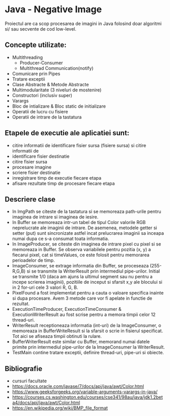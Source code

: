 # Java - Negative Image

 Proiectul are ca scop procesarea de imagini in Java folosind doar algoritmi si/ sau secvente de cod low-level. 

## Concepte utilizate:
- Multithreading
	 - Producer-Consumer
	 - Multithread Communication(notify)
- Comunicare prin Pipes
- Tratare exceptii
- Clase Abstracte & Metode Abstracte
- Multimodularitate (3 niveluri de mostenire)
- Constructori (inclusiv super)
- Varargs
- Bloc de intializare & Bloc static de initializare
- Operatii de lucru cu fisiere
- Operatii de intrare de la tastatura

## Etapele de executie ale aplicatiei sunt:
- citire informatii de identificare fisier sursa (fisiere sursa) si citire informatii de
- identificare fisier destinatie
- citire fisier sursa
- procesare imagine
- scriere fisier destinatie
- inregistrare timp de executie fiecare etapa
- afisare rezultate timp de procesare fiecare etapa

##  Descriere clase
- In ImgPath se citeste de la tastatura si se memoreaza path-urile pentru imaginea de intrare si imaginea de iesire.
- In Buffer se memoreaza intr-un tabel de tipul Color valorile RGB neprelucrate ale imaginii de intrare. De asemenea, metodele getter si setter
  (put) sunt sincronizate astfel incat prelucrarea imaginii sa inceapa numai dupa ce s-a consumat toata informatia.
- In ImageProducer, se citeste din imaginea de intrare pixel cu pixel si se memoreaza in Buffer. Se observa variabilele pentru pozitia (x, y) a fiecarui
  pixel, cat si timeValues, ce este folosit pentru memorarea perioadelor de timp.
- ImageConsumer, se extrage informatia din Buffer, se proceseaza (255-R,G,B) si se transmite la WriterResult prin intermediul pipe-urilor. Initial se 
  transmite 1/0 (daca am ajuns la ultimul segment sau nu pentru a incepe scrierea imaginii), pozitiile de inceput si sfarsit x,y ale blocului si in 2
  for-uri cele 3 valori R, G, B.
- PixelFound a fost implementat pentru a cauta o valoare specifica inainte si dupa procesare. Avem 3 metode care vor fi apelate in functie de rezultat.
- ExecutionTimeProducer, ExecutionTimeConsumer & ExecutionWriterResult au fost scrise pentru a memora timpii celor 12 thread-uri.
- WriterResult receptioneaza informatia (int-uri) de la ImageConsumer, o memoreaza in BufferWriteResult si la sfarsit o scrie in fisierul specificat. Tot
  aici se afiseaza timpii obtinuti la rulare.
- BufferWriterResult este similar cu Buffer, memorand numai datele primite prin intermediul pipe-urilor de la ImageConsumer la WriterResult.
- TestMain contine tratare exceptii, definire thread-uri, pipe-uri si obiecte.

##  Bibliografie
- cursuri facultate
- https://docs.oracle.com/javase/7/docs/api/java/awt/Color.html
- https://www.geeksforgeeks.org/variable-arguments-varargs-in-java/
- https://courses.cs.washington.edu/courses/cse341/98au/java/jdk1.2beta4/docs/api/java/awt/Color.html
- https://en.wikipedia.org/wiki/BMP_file_format
